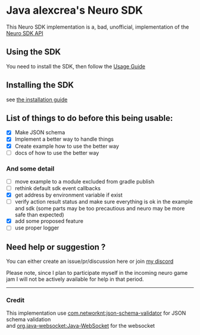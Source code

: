 # Java alexcrea's Neuro SDK
This Neuro SDK implementation is a, bad, unofficial,
implementation of the [Neuro SDK API](https://github.com/VedalAI/neuro-game-sdk/)

## Using the SDK
You need to install the SDK, then follow the [Usage Guide](./USAGE.md)

## Installing the SDK
see [the installation guide](./INSTALL.md)

## List of things to do before this being usable:
- [X] Make JSON schema
- [X] Implement a better way to handle things
- [X] Create example how to use the better way
- [ ] docs of how to use the better way

### And some detail
- [ ] move example to a module excluded from gradle publish
- [ ] rethink default sdk event callbacks
- [X] get address by environment variable if exist
- [ ] verify action result status and make sure everything is ok in the example and sdk (some parts may be too precautious and neuro may be more safe than expected)
- [X] add some proposed feature 
- [ ] use proper logger

## Need help or suggestion ?
You can either create an issue/pr/discussion here or join [my discord](https://discord.gg/swBrMf327a)

Please note, since I plan to participate myself in the incoming neuro game jam I will not be actively 
available for help in that period.

---

### Credit
This implementation use [com.networknt:json-schema-validator](https://github.com/networknt/json-schema-validator)
for JSON schema validation \
and [org.java-websocket:Java-WebSocket](https://github.com/TooTallNate/Java-WebSocket) for the websocket
